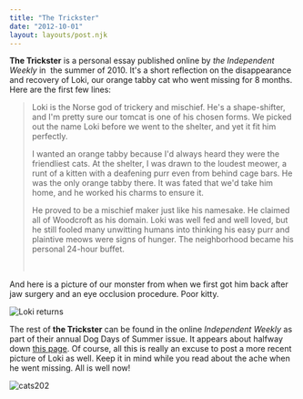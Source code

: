 ```yaml
---
title: "The Trickster"
date: "2012-10-01"
layout: layouts/post.njk
---
```


**The Trickster** is a personal essay published online by _the Independent Weekly_ in  the summer of 2010. It's a short reflection on the disappearance and recovery of Loki, our orange tabby cat who went missing for 8 months. Here are the first few lines:

> Loki is the Norse god of trickery and mischief. He's a shape-shifter, and I'm pretty sure our tomcat is one of his chosen forms. We picked out the name Loki before we went to the shelter, and yet it fit him perfectly.
>
> I wanted an orange tabby because I'd always heard they were the friendliest cats. At the shelter, I was drawn to the loudest meower, a runt of a kitten with a deafening purr even from behind cage bars. He was the only orange tabby there. It was fated that we'd take him home, and he worked his charms to ensure it.
>
> He proved to be a mischief maker just like his namesake. He claimed all of Woodcroft as his domain. Loki was well fed and well loved, but he still fooled many unwitting humans into thinking his easy purr and plaintive meows were signs of hunger. The neighborhood became his personal 24-hour buffet.
>
>  

And here is a picture of our monster from when we first got him back after jaw surgery and an eye occlusion procedure. Poor kitty.

![](images/lokireturns%20001%20blog.JPG "Loki returns")

The rest of **the Trickster** can be found in the online _Independent Weekly_ as part of their annual Dog Days of Summer issue. It appears about halfway down [this page](http://www.indyweek.com/indyweek/more-readers-pet-tales/Content?oid=1578869 "The Trickster"). Of course, all this is really an excuse to post a more recent picture of Loki as well. Keep it in mind while you read about the ache when he went missing. All is well now!

![](https://d2ypg8o05lff0b.cloudfront.net/wp-content/uploads/sites/3/pages/cats202.jpg "cats202")
